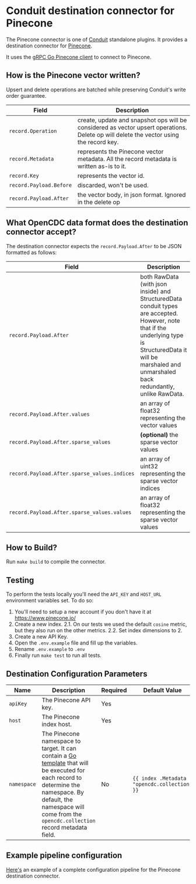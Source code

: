 # Conduit destination connector for Pinecone

The Pinecone connector is one of [Conduit](https://github.com/ConduitIO/conduit) standalone plugins. It provides a destination connector for [Pinecone](https://www.pinecone.io/).

It uses the [gRPC Go Pinecone client](github.com/pinecone-io/go-pinecone) to connect to Pinecone.

## How is the Pinecone vector written?

Upsert and delete operations are batched while preserving Conduit's write order guarantee.

| Field                   | Description                                                                                                                                     |
|-------------------------|-------------------------------------------------------------------------------------------------------------------------------------------------|
| `record.Operation`      | create, update and snapshot ops will be considered as vector upsert operations. Delete op will delete the vector using the record key.                                                                                                       |
| `record.Metadata`       | represents the Pinecone vector metadata. All the record metadata is written as-is to it.                        |
| `record.Key`            | represents the vector id.                                                                                                           |
| `record.Payload.Before` | discarded, won't be used.                                                                                                                                     |
| `record.Payload.After`  | the vector body, in json format. Ignored in the delete op                                                                                                                 | 

## What OpenCDC data format does the destination connector accept?

The destination connector expects the `record.Payload.After` to be JSON formatted as follows:

| Field                   | Description                                                                                                                                     |
|-------------------------|-------------------------------------------------------------------------------------------------------------------------------------------------|
| `record.Payload.After`  | both RawData (with json inside) and StructuredData conduit types are accepted. However, note that if the underlying type is StructuredData it will be marshaled and unmarshaled back redundantly, unlike RawData.               | 
| `record.Payload.After.values`  | an array of float32 representing the vector values              | 
| `record.Payload.After.sparse_values`  | **(optional)** the sparse vector values               | 
| `record.Payload.After.sparse_values.indices`  | an array of uint32 representing the sparse vector indices              | 
| `record.Payload.After.sparse_values.values`  | an array of float32 representing the sparse vector values               | 

## How to Build?

Run `make build` to compile the connector.

## Testing

To perform the tests locally you'll need the `API_KEY` and `HOST_URL` environment variables set. To do so:

1. You'll need to setup a new account if you don't have it at https://www.pinecone.io/   
2. Create a new index.
    2.1. On our tests we used the default `cosine` metric, but they also run on the other metrics.
    2.2. Set index dimensions to 2.
3. Create a new API Key.
4. Open the `.env.example` file and fill up the variables.
5. Rename `.env.example` to `.env`
6. Finally run `make test` to run all tests.                       

## Destination Configuration Parameters

| Name                   | Description                                                                 | Required | Default Value |
|------------------------|-----------------------------------------------------------------------------|----------|---------------|
| `apiKey`            | The Pinecone API key.                          | Yes      |               |
| `host`            | The Pinecone index host.                          | Yes      |               |
| `namespace`            | The Pinecone namespace to target. It can contain a [Go template](https://pkg.go.dev/text/template) that will be executed for each record to determine the namespace. By default, the namespace will come from the `opencdc.collection` record metadata field. | No      | `{{ index .Metadata "opencdc.collection" }}`              |

## Example pipeline configuration

[Here's](./pipeline.destination.yml) an example of a complete configuration pipeline for the Pinecone destination connector.
